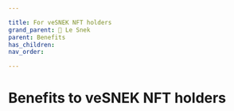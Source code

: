 ```yaml
---

title: For veSNEK NFT holders
grand_parent: 🐍 Le Snek
parent: Benefits
has_children:
nav_order:

---
```



# Benefits to veSNEK NFT holders
